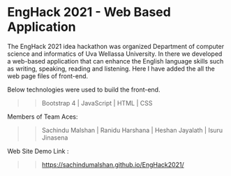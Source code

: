 # EngHack 2021 - Web Based Application

The EngHack 2021 idea hackathon was organized Department of computer science and informatics of Uva Wellassa University.
In there we developed a web-based application that can enhance the English language skills such as writing, speaking, reading and listening. Here I have added the all the web page files of front-end.

Below technologies were used to build the front-end.
>> Bootstrap 4 | JavaScript | HTML | CSS
 
Members of Team Aces:

>> Sachindu Malshan | Ranidu Harshana | Heshan Jayalath | Isuru Jinasena

Web Site Demo Link :

>> https://sachindumalshan.github.io/EngHack2021/
